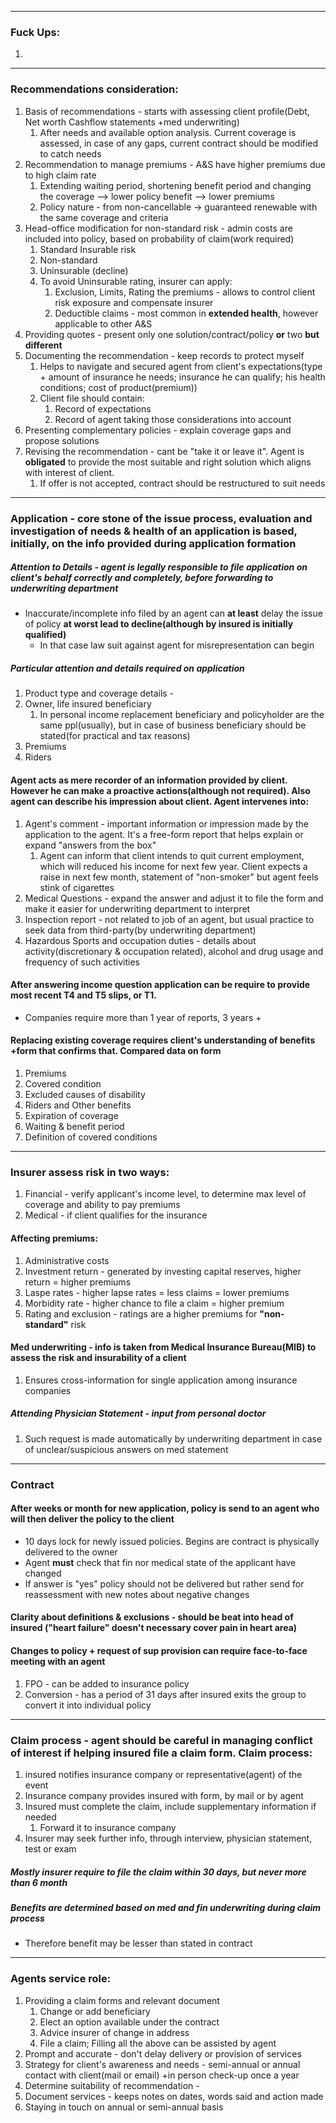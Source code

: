 ***
### Fuck Ups:
1. 
***
### Recommendations consideration:
1. Basis of recommendations - starts with assessing client profile(Debt, Net worth Cashflow statements +med underwriting)
	1. After needs and available option analysis. Current coverage is assessed, in case of any gaps, current contract should be modified to catch needs 
2. Recommendation to manage premiums - A&S have higher premiums due to high claim rate
	1. Extending waiting period, shortening benefit period and changing the coverage --> lower policy benefit --> lower premiums 
	2. Policy nature - from non-cancellable -> guaranteed renewable with the same coverage and criteria 
3. Head-office modification for non-standard risk - admin costs are included into policy, based on probability of claim(work required)
	1. Standard Insurable risk 
	2. Non-standard 
	3. Uninsurable (decline)
	4. To avoid Uninsurable rating, insurer can apply:
		1. Exclusion, Limits, Rating the premiums - allows to control client risk exposure and compensate insurer 
		2. Deductible claims - most common in **extended health**, however applicable to other A&S
4. Providing quotes - present only one solution/contract/policy **or** two **but different**
5. Documenting the recommendation - keep records to protect myself 
	1. Helps to navigate and secured agent from client's expectations(type + amount of insurance he needs; insurance he can qualify; his health conditions; cost of product(premium))
	2. Client file should contain: 
		1. Record of expectations 
		2. Record of agent taking those considerations into account 
6. Presenting complementary policies - explain coverage gaps and propose solutions 
7. Revising the recommendation - cant be "take it or leave it". Agent is **obligated** to provide the most suitable and right solution which aligns with interest of client.
	1. If offer is not accepted, contract should be restructured to suit needs 

***
### Application - core stone of the issue process, evaluation and investigation of needs & health of an application is based, initially, on the info provided during application formation 

##### Attention to Details - agent is legally responsible to file application on client's behalf correctly and completely, before forwarding to underwriting department 
- Inaccurate/incomplete info filed by an agent can **at least** delay the issue of policy **at worst lead to decline(although by insured is initially qualified)**
	- In that case law suit against agent for misrepresentation can begin

##### Particular attention and details required on application
1. Product type and coverage details - 
2. Owner, life insured beneficiary 
	1. In personal income replacement beneficiary and policyholder are the same ppl(usually), but in case of business beneficiary should be stated(for practical and tax reasons)
3. Premiums 
4. Riders 

#### Agent acts as mere recorder of an information provided by client. However he can make a proactive actions(although not required). Also agent can describe his impression about client. Agent intervenes into: 
1. Agent's comment - important information or impression made by the application to the agent. It's a free-form report that helps explain or expand "answers from the box"
	1. Agent can inform that client intends to quit current employment, which will reduced his income for next few year. Client expects a raise in next few month, statement of "non-smoker" but agent feels stink of cigarettes
2. Medical Questions - expand the answer and adjust it to file the form and make it easier for underwriting department to interpret 
3. Inspection report - not related to job of an agent, but usual practice to seek data from third-party(by underwriting department)
4. Hazardous Sports and occupation duties - details about activity(discretionary & occupation related), alcohol and drug usage and frequency of such activities

#### After answering income question application can be require to provide most recent T4 and T5 slips, or T1. 
- Companies require more than 1 year of reports, 3 years +

#### Replacing existing coverage requires client's understanding of benefits +form that confirms that. Compared data on form
1. Premiums 
2. Covered condition 
3. Excluded causes of disability 
4. Riders and Other benefits  
5. Expiration of coverage 
6. Waiting & benefit period 
7. Definition of covered conditions 

***
### Insurer assess risk in two ways:
1. Financial - verify applicant's income level, to determine max level of coverage and ability to pay premiums 
2. Medical - if client qualifies for the insurance 


#### Affecting premiums:
1. Administrative costs
2. Investment return - generated by investing capital reserves, higher return = higher premiums 
3. Laspe rates - higher lapse rates = less claims = lower premiums 
4. Morbidity rate - higher chance to file a claim = higher premium 
5. Rating and exclusion - ratings are a higher premiums for **"non-standard"** risk 


#### Med underwriting - info is taken from Medical Insurance Bureau(MIB) to assess the risk and insurability of a client
1. Ensures cross-information for single application among insurance companies 
##### Attending Physician Statement - input from personal doctor
1. Such request is made automatically by underwriting department in case of unclear/suspicious answers on med statement 

***

### Contract 
#### After weeks or month for new application, policy is send to an agent who will then deliver the policy to the client 
- 10 days lock for newly issued policies. Begins are contract is physically delivered to the owner
- Agent **must** check that fin nor medical state of the applicant have changed 
- If answer is "yes" policy should not be delivered but rather send for reassessment with new notes about negative changes 

#### Clarity about definitions & exclusions - should be beat into head of insured ("heart failure" doesn't necessary cover pain in heart area)


#### Changes to policy + request of sup provision can require face-to-face meeting with an agent 
1. FPO - can be added to insurance policy 
2. Conversion - has a period of 31 days after insured exits the group to convert it into individual policy

***

### Claim process - agent should be careful in managing conflict of interest if helping insured file a claim form. Claim process:
1. insured notifies insurance company or representative(agent) of the event
2. Insurance company provides insured with form, by mail or by agent 
3. Insured must complete the claim, include supplementary information if needed
	1. Forward it to insurance company 
4. Insurer may seek further info, through interview, physician statement, test or exam 

##### Mostly insurer require to file the claim within 30 days, but never more than 6 month

##### Benefits are determined based on med and fin underwriting during claim process 
- Therefore benefit may be lesser than stated in contract

***
### Agents service role:
1. Providing a claim forms and relevant document 
	1. Change or add beneficiary 
	2. Elect an option available under the contract 
	3. Advice insurer of change in address
	4. File a claim; Filling all the above can be assisted by agent 
2. Prompt and accurate - don't delay delivery or provision of services 
3. Strategy for client's awareness and needs - semi-annual or annual contact with client(mail or email) +in person check-up once a year
4. Determine suitability of recommendation - 
5. Document services - keeps notes on dates, words said and action made 
6. Staying in touch on annual or semi-annual basis 